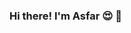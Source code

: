 ### Hi there! I'm Asfar 😍 👋

<!--
**MohamedAsfar/MohamedAsfar** is a ✨ _special_ ✨ repository because its `README.md` (this file) appears on your GitHub profile.

Here are some ideas to get you started:

- 🏰 I’m currently pursuing my Masters in Engineering Management from San Jose State University, California (Expected Graduation : May 2021)
- 🌱 I’m currentlyI am currently looking for a job opportunity in the field of Data Analytics and Business Intelligence
- 👯 I’m looking to collaborate on ...
- 🤔 I’m looking for help with ...
- 💬 Ask me about ...
- 📫 How to reach me: [asfar.datascience@gmail.com](asfar.datascience@gmail.com)
- 😄 Pronouns: ...
- ⚡ Fun fact: ...
- 
-->

